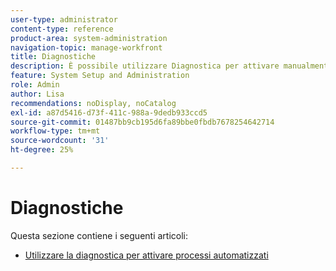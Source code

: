 ```yaml
---
user-type: administrator
content-type: reference
product-area: system-administration
navigation-topic: manage-workfront
title: Diagnostiche
description: È possibile utilizzare Diagnostica per attivare manualmente processi automatizzati, ad esempio script basati sul tempo, ricalcoli e notifiche e-mail.
feature: System Setup and Administration
role: Admin
author: Lisa
recommendations: noDisplay, noCatalog
exl-id: a87d5416-d73f-411c-988a-9dedb933ccd5
source-git-commit: 01487bb9cb195d6fa89bbe0fbdb7678254642714
workflow-type: tm+mt
source-wordcount: '31'
ht-degree: 25%

---
```


# Diagnostiche

Questa sezione contiene i seguenti articoli:

* [Utilizzare la diagnostica per attivare processi automatizzati](../../../administration-and-setup/manage-workfront/run-diagnostics/use-diagnostics-to-trigger-automated-processes.md)
